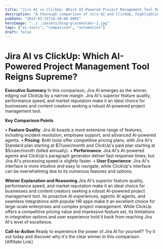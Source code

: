 ```yaml
---
title: "Jira AI vs ClickUp: Which AI-Powered Project Management Tool Reigns Supreme?"
description: "A thorough comparison of Jira AI and ClickUp, highlighting their key features, pricing, and performance."
pubDate: "2023-03-15T14:30:00.000Z"
heroImage: "../../assets/blog-placeholder-1.jpg"
tags: ["ai-tools", "comparison", "automation"]
draft: false
---
```


# Jira AI vs ClickUp: Which AI-Powered Project Management Tool Reigns Supreme?

**Executive Summary**
In this comparison, Jira AI emerges as the winner, edging out ClickUp by a narrow margin. Jira AI's superior feature quality, performance speed, and market reputation make it an ideal choice for businesses and content creators seeking a robust AI-powered project management tool.

**Key Comparison Points**

• **Feature Quality**: Jira AI boasts a more extensive range of features, including incident resolution, employee support, and advanced AI-powered agents.
• **Pricing**: Both tools offer competitive pricing plans, with Jira AI's Standard plan starting at $7/user/month and ClickUp's paid plan starting at $5/user/month (billed annually).
• **Performance**: Jira AI's AI-powered agents and ClickUp's paragraph generator deliver fast response times, but Jira AI's processing speed is slightly faster.
• **User Experience**: Jira AI's interface is more intuitive and easy to navigate, while ClickUp's interface can be overwhelming due to its numerous features and options.

**Winner Explanation and Reasoning**
Jira AI's superior feature quality, performance speed, and market reputation make it an ideal choice for businesses and content creators seeking a robust AI-powered project management tool. Its proactive AI experiences, agentic AI agents, and seamless integrations with popular HR apps make it an excellent choice for large-scale enterprises and complex project management. While ClickUp offers a competitive pricing value and impressive feature set, its limitations in integration options and user experience hold it back from reaching Jira AI's level of excellence.

**Call-to-Action**
Ready to experience the power of Jira AI for yourself? Try it out today and discover why it's the clear winner in this comparison. [Affiliate Link]